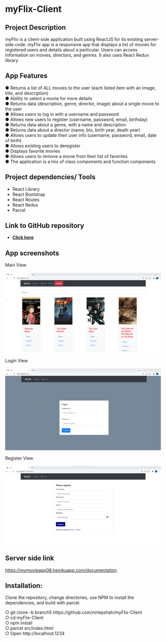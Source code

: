# myFlix-Client

## <b> Project Description </b>

myFlix is a client-side application built using ReactJS for its existing server-side code. myFlix app is a responsive app that displays a list of movies for registered users and details about a particular. Users can access information on movies, directors, and genres. It also uses React Redux library

## <b> App Features </b>

● Returns a list of ALL movies to the user (each listed item with an image, title, and description) <br>
● Ability to select a movie for more details <br>
● Returns data (description, genre, director, image) about a single movie to the user<br>
● Allows users to log in with a username and password <br>
● Allows new users to register (username, password, email, birthday)<br>
● Returns data about a genre, with a name and description <br>
● Returns data about a director (name, bio, birth year, death year)<br>
● Allows users to update their user info (username, password, email, date of birth)<br>
● Allows existing users to deregister<br>
● Displays favorite movies<br>
● Allows users to remove a movie from their list of favorites<br>
● The application is a mix of class components and function components<br>

## Project dependencies/ Tools

- React Library
- React Bootstrap
- React Routes
- React Redux
- Parcel

## Link to GitHub repository

- **[Click here](https://github.com/nirlepshah/myFlix-Client/tree/branch4)**

## App screenshots

Main View <br>
<br>
![alt Main View](https://github.com/nirlepshah/myFlix-Client/blob/branch4/dist/img/MainView.png)

Login View <br>
<br>
![alt Main View](https://github.com/nirlepshah/myFlix-Client/blob/branch5/dist/img/LoginView.png)

Register View <br>
<br>
![alt Main View](https://github.com/nirlepshah/myFlix-Client/blob/branch5/dist/img/RegisterView.png)

## Server side link

https://mymovieapp08.herokuapp.com/documentation

## Installation:

Clone the repository, change directories, use NPM to install the dependencies, and build with parcel.

○ git clone -b branch5 https://<span></span>github.com/nirlepshah/myFlix-Client <br>
○ cd myFlix-Client <br>
○ npm install <br>
○ parcel src/index.html <br>
○ Open http://localhost:1234

